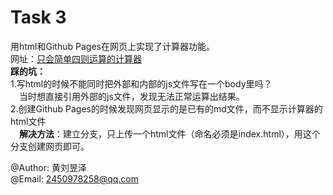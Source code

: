 # Task 3

用html和Github Pages在网页上实现了计算器功能。  
网址：[只会简单四则运算的计算器](https://tingfeng36.github.io/2024-Plan/)  
**踩的坑：**  
1.写html的时候不能同时把外部和内部的js文件写在一个body里吗？  
 当时想直接引用外部的js文件，发现无法正常运算出结果。  
2.创建Github Pages的时候发现网页显示的是已有的md文件，而不显示计算器的html文件  
 **解决方法**：建立分支，只上传一个html文件（命名必须是index.html），用这个分支创建网页即可。

@Author: 黄刘昱泽  
@Email: 2450978258@qq.com  
